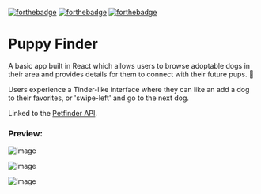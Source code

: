 [![forthebadge](https://forthebadge.com/images/badges/made-with-javascript.svg)](https://forthebadge.com) [![forthebadge](https://forthebadge.com/images/badges/approved-by-george-costanza.svg)](https://forthebadge.com) [![forthebadge](https://forthebadge.com/images/badges/makes-people-smile.svg)](https://forthebadge.com)

# Puppy Finder

A basic app built in React which allows users to browse adoptable dogs in their area and provides details for them to connect with their future pups. 🐶  

Users experience a Tinder-like interface where they can like an add a dog to their favorites, or 'swipe-left' and go to the next dog.

Linked to the [Petfinder API](https://www.petfinder.com/developers/api-docs "Petfinder API Documentation").

### Preview:

![image](https://user-images.githubusercontent.com/26236137/50802745-e35d7480-12a4-11e9-8244-026a842b20f7.png)

![image](https://user-images.githubusercontent.com/26236137/50803008-0ccad000-12a6-11e9-8e48-d8a2c8fb100d.png)

![image](https://user-images.githubusercontent.com/26236137/50803041-2ff57f80-12a6-11e9-9570-276fcbd128ff.png)
